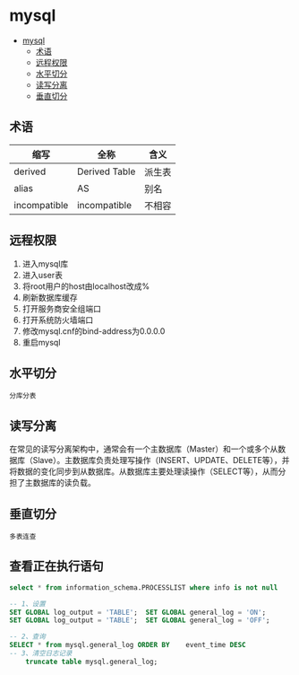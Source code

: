 # mysql

<!-- TOC -->
* [mysql](#mysql)
  * [术语](#术语)
  * [远程权限](#远程权限)
  * [水平切分](#水平切分)
  * [读写分离](#读写分离)
  * [垂直切分](#垂直切分)
<!-- TOC -->

## 术语

| 缩写           | 全称            | 含义  |
|--------------|---------------|-----|
| derived      | Derived Table | 派生表 |
| alias        | AS            | 别名  |
| incompatible | incompatible  | 不相容 |

## 远程权限

1. 进入mysql库
2. 进入user表
3. 将root用户的host由localhost改成%
4. 刷新数据库缓存
5. 打开服务商安全组端口
6. 打开系统防火墙端口
7. 修改mysql.cnf的bind-address为0.0.0.0
8. 重启mysql

## 水平切分

```shell
分库分表
```

## 读写分离

在常见的读写分离架构中，通常会有一个主数据库（Master）和一个或多个从数据库（Slave）。主数据库负责处理写操作（INSERT、UPDATE、DELETE等），并将数据的变化同步到从数据库。从数据库主要处理读操作（SELECT等），从而分担了主数据库的读负载。

## 垂直切分

```shell
多表连查
```

##  查看正在执行语句
```sql
select * from information_schema.PROCESSLIST where info is not null
```
```sql
-- 1、设置
SET GLOBAL log_output = 'TABLE';  SET GLOBAL general_log = 'ON';
SET GLOBAL log_output = 'TABLE';  SET GLOBAL general_log = 'OFF';

-- 2、查询
SELECT * from mysql.general_log ORDER BY    event_time DESC
-- 3、清空日志记录
    truncate table mysql.general_log;

```